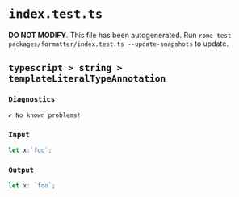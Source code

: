 # `index.test.ts`

**DO NOT MODIFY**. This file has been autogenerated. Run `rome test packages/formatter/index.test.ts --update-snapshots` to update.

## `typescript > string > templateLiteralTypeAnnotation`

### `Diagnostics`

```
✔ No known problems!

```

### `Input`

```js
let x:`foo`;

```

### `Output`

```js
let x: `foo`;

```
